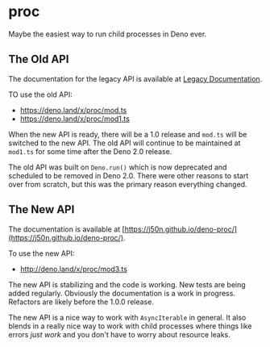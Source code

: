 # proc

Maybe the easiest way to run child processes in Deno ever.

## The Old API

The documentation for the legacy API is available at
[Legacy Documentation](./legacy/README.md).

TO use the old API:

- https://deno.land/x/proc/mod.ts
- https://deno.land/x/proc/mod1.ts

When the new API is ready, there will be a 1.0 release and `mod.ts` will be
switched to the new API. The old API will continue to be maintained at `mod1.ts`
for some time after the Deno 2.0 release.

The old API was built on `Deno.run()` which is now deprecated and scheduled to
be removed in Deno 2.0. There were other reasons to start over from scratch, but
this was the primary reason everything changed.

## The New API

The documentation is available at
[https://j50n.github.io/deno-proc/](https://j50n.github.io/deno-proc/).

To use the new API:

- http://deno.land/x/proc/mod3.ts

The new API is stabilizing and the code is working. New tests are being added
regularly. Obviously the documentation is a work in progress. Refactors are
likely before the 1.0.0 release.

The new API is a nice way to work with `AsyncIterable` in general. It also
blends in a really nice way to work with child processes where things like
errors _just work_ and you don't have to worry about resource leaks.
